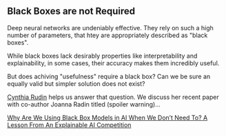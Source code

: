 ## Black Boxes are not Required

Deep neural networks are undeniably effective.  They rely on such a high number of parameters, that htey are appropriately described as "black boxes".

While black boxes lack desirably properties like interpretability and explainability, in some cases, their accuracy makes them incredibly useful.

But does achiving "usefulness" require a black box?  Can we be sure an equally valid but simpler solution does not exist?

[Cynthia Rudin](https://users.cs.duke.edu/~cynthia/) helps us answer that question.  We discuss her recent paper with co-author Joanna Radin titled (spoiler warning)...

[Why Are We Using Black Box Models in AI When We Don’t Need To? A Lesson From An Explainable AI Competition](https://hdsr.mitpress.mit.edu/pub/f9kuryi8/release/5)
